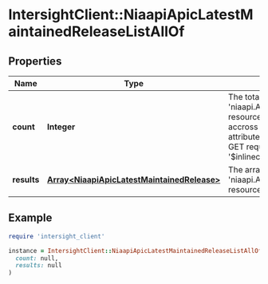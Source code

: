 # IntersightClient::NiaapiApicLatestMaintainedReleaseListAllOf

## Properties

| Name | Type | Description | Notes |
| ---- | ---- | ----------- | ----- |
| **count** | **Integer** | The total number of &#39;niaapi.ApicLatestMaintainedRelease&#39; resources matching the request, accross all pages. The &#39;Count&#39; attribute is included when the HTTP GET request includes the &#39;$inlinecount&#39; parameter. | [optional] |
| **results** | [**Array&lt;NiaapiApicLatestMaintainedRelease&gt;**](NiaapiApicLatestMaintainedRelease.md) | The array of &#39;niaapi.ApicLatestMaintainedRelease&#39; resources matching the request. | [optional] |

## Example

```ruby
require 'intersight_client'

instance = IntersightClient::NiaapiApicLatestMaintainedReleaseListAllOf.new(
  count: null,
  results: null
)
```

